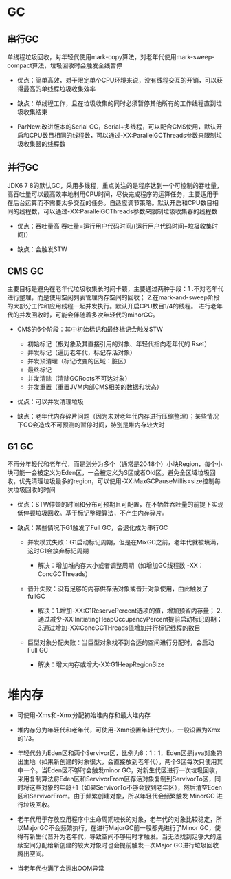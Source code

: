 # GC
## 串行GC
单线程垃圾回收，对年轻代使用mark-copy算法，对老年代使用mark-sweep-compact算法，垃圾回收时会触发全线暂停

- 优点：简单高效，对于限定单个CPU环境来说，没有线程交互的开销，可以获得最高的单线程垃圾收集效率

- 缺点：单线程工作，且在垃圾收集的同时必须暂停其他所有的工作线程直到垃圾收集结束

- ParNew:改进版本的Serial GC，Serial+多线程，可以配合CMS使用，默认开启和CPU数目相同的线程数，可以通过-XX:ParallelGCThreads参数来限制垃圾收集器的线程数

## 并行GC
JDK6 7 8的默认GC，采用多线程，重点关注的是程序达到一个可控制的吞吐量，高吞吐量可以最高效率地利用CPU时间，尽快完成程序的运算任务，主要适用于在后台运算而不需要太多交互的任务。自适应调节策略。默认开启和CPU数目相同的线程数，可以通过-XX:ParallelGCThreads参数来限制垃圾收集器的线程数

- 优点：吞吐量高 吞吐量=运行用户代码时间/(运行用户代码时间+垃圾收集时间)）

- 缺点：会触发STW

## CMS GC
主要目标是避免在老年代垃圾收集长时间卡顿，主要通过两种手段：1 .不对老年代进行整理，而是使用空闲列表管理内存空间的回收； 2.在mark-and-sweep阶段的大部分工作和应用线程一起并发执行。默认开启CPU数目1/4的线程。 进行老年代的并发回收时，可能会伴随着多次年轻代的minorGC。

- CMS的6个阶段：其中初始标记和最终标记会触发STW
	- 初始标记（根对象及其直接引用的对象、年轻代指向老年代的   Rset）
	- 并发标记（遍历老年代，标记存活对象）
	- 并发预清理（标记改变的区域：脏区）
	- 最终标记
	- 并发清除（清除GCRoots不可达对象）
	- 并发重置（重置JVM内部CMS相关的数据和状态）

- 优点：可以并发清理垃圾

- 缺点：老年代内存碎片问题（因为未对老年代内存进行压缩整理）；某些情况下GC会造成不可预测的暂停时间，特别是堆内存较大时

## G1 GC
不再分年轻代和老年代，而是划分为多个（通常是2048个）小块Region，每个小块可能一会被定义为Eden区，一会被定义为S区或者Old区。避免全区域垃圾回收，优先清理垃圾最多的region，可以使用-XX:MaxGCPauseMillis=size控制每次垃圾回收的时间

- 优点：STW停顿的时间和分布可预期且可配置，在不牺牲吞吐量的前提下实现低停顿垃圾回收。基于标记整理算法，不产生内存碎片。

- 缺点：某些情况下G1触发了Full GC，会退化成为串行GC

    - 并发模式失败：G1启动标记周期，但是在MixGC之前，老年代就被填满，这时G1会放弃标记周期
         - 解决：增加堆内存大小或者调整周期（如增加GC线程数 -XX：ConcGCThreads）
         
    - 晋升失败：没有足够的内存供存活对象或晋升对象使用，由此触发了fullGC

         - 解决：1.增加-XX:G1ReservePercent选项的值，增加预留内存量； 2.通过减少-XX:InitiatingHeapOccupancyPercent提前启动标记周期； 3.通过增加-XX:ConcGCTHreads值增加并行标记线程的数目
         
     - 巨型对象分配失败：当巨型对象找不到合适的空间进行分配时，会启动Full GC
     
         - 解决：增大内存或增大-XX:G1HeapRegionSize


# 堆内存
- 可使用-Xms和-Xmx分配初始堆内存和最大堆内存

- 堆内存分为年轻代和老年代，可使用-Xmn设置年轻代大小，一般设置为Xmx的1/3。

- 年轻代分为Eden区和两个Servivor区，比例为8：1：1，Eden区是java对象的出生地（如果新创建的对象很大，会直接放到老年代），两个S区每次只使用其中一个。当Eden区不够时会触发minor GC，对新生代区进行一次垃圾回收，采用复制算法将Eden区和ServivorFrom区存活对象复制到ServivorTo区，同时将这些对象的年龄+1（如果ServivorTo不够会放到老年区），然后清空Eden区和ServivorFrom。由于频繁创建对象，所以年轻代会频繁触发 MinorGC 进行垃圾回收。

- 老年代用于存放应用程序中生命周期较长的对象，老年代的对象比较稳定，所以MajorGC不会频繁执行。在进行MajorGC前一般都先进行了Minor GC，使得有新生代晋升为老年代，导致空间不够用时才触发。当无法找到足够大的连续空间分配给新创建的较大对象时也会提前触发一次Major GC进行垃圾回收腾出空间。

- 当老年代也满了会抛出OOM异常
